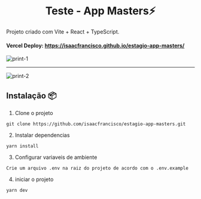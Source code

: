 <h1 align='center'> Teste - App Masters⚡</h1>

Projeto criado com Vite + React + TypeScript.

#### **Vercel Deploy: https://isaacfrancisco.github.io/estagio-app-masters/**

![print-1](https://github.com/isaacfrancisco/estagio-app-masters/assets/34777956/1a6cebbc-7247-435e-9a56-e0db501ea44d)

<hr>

![print-2](https://github.com/isaacfrancisco/estagio-app-masters/assets/34777956/a4a8f760-c12c-4c3f-a430-777a547661e1)


## **Instalação 📦**

1. Clone o projeto

```
git clone https://github.com/isaacfrancisco/estagio-app-masters.git
```

2. Instalar dependencias

```
yarn install
```

3. Configurar variaveis de ambiente

```
Crie um arquivo .env na raiz do projeto de acordo com o .env.example
```

4. iniciar o projeto

```
yarn dev
```
